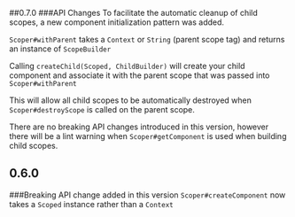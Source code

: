 ##0.7.0
###API Changes
To facilitate the automatic cleanup of child scopes, a new component initialization pattern was added.

`Scoper#withParent` takes a `Context` or `String` (parent scope tag) and returns an instance of `ScopeBuilder`

Calling `createChild(Scoped, ChildBuilder)` will create your child component and associate it with the parent scope that was passed into `Scoper#withParent`

This will allow all child scopes to be automatically destroyed when `Scoper#destroyScope` is called on the parent scope.

There are no breaking API changes introduced in this version, however there will be a lint warning when `Scoper#getComponent` is used when building child scopes.

## 0.6.0
###Breaking API change added in this version
`Scoper#createComponent` now takes a `Scoped` instance rather than a `Context`
